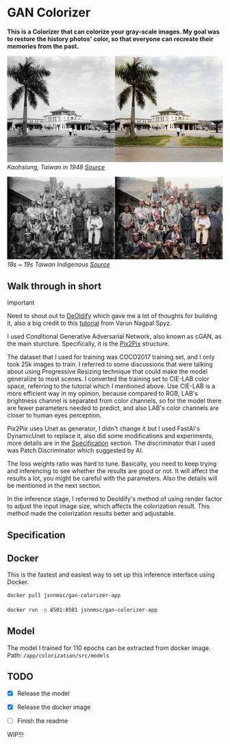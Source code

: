 # GAN Colorizer

**This is a Colorizer that can colorize your gray-scale images. My goal was to restore the history photos' color, so that everyone can recreate their memories from the past.**

![Kaohsiung, Taiwan in 1948](Kaohsiung%20Taiwan%20in%201948.jpg)
*Kaohsiung, Taiwan in 1948 [Source](https://www.facebook.com/photo.php?fbid=10151512843949531&id=124164094530&set=a.10151549550209531)*

![18s ~ 19s Taiwan Indigenous](/18s%20~%2019s%20Taiwan%20Indigenous.jpg)
*18s ~ 19s Taiwan Indigenous [Source](https://www.reddit.com/r/TheWayWeWere/comments/192diuh/taiwan_late_1800s_and_early_1900s_by_ryuzo_torii/)*

## Walk through in short
> [!IMPORTANT]
> Need to shout out to [DeOldify](https://github.com/jantic/DeOldify) which gave me a lot of thoughts for building it, also a big credit to this [tutorial](https://www.kaggle.com/code/varunnagpalspyz/pix2pix-is-all-you-need) from Varun Nagpal Spyz.

I used Conditional Generative Adversarial Network, also known as cGAN, as the main sturcture. Specifically, it is the [Pix2Pix](https://github.com/phillipi/pix2pix) structure.

The dataset that I used for training was COCO2017 training set, and I only took 25k images to train. I referred to some discussions that were talking about using Progressive Resizing technique that could make the model generalize to most scenes. 
I converted the training set to CIE-LAB color space, referring to the tutorial which I mentioned above. Use CIE-LAB is a more efficient way in my opinion, because compared to RGB, LAB's brightness channel is separated from color channels, so for the model there are fewer parameters needed to predict, and also LAB's color channels are closer to human eyes perception.

Pix2Pix uses Unet as generator, I didn't change it but I used FastAI's DynamicUnet to replace it, also did some modifications and experiments, more details are in the [Specification](#specification) section. The discriminator that I used was Patch Discriminator which suggested by AI.

The loss weights ratio was hard to tune. Basically, you need to keep trying and inferencing to see whether the results are good or not. It will affect the results a lot, you might be careful with the parameters. Also the details will be mentioned in the next section.

In the inference stage, I referred to Deoldify's method of using render factor to adjust the input image size, which affects the colorization result. This method made the colorization results better and adjustable.

## Specification

## Docker

This is the fastest and easiest way to set up this inference interface using Docker.
```bash
docker pull jsnnmsc/gan-colorizer-app

docker run -p 8501:8501 jsnnmsc/gan-colorizer-app
```

## Model

The model I trained for 110 epochs can be extracted from docker image. 
Path: ```/app/colorization/src/models```

## TODO

- [x] Release the model
- [x] Release the docker image
- [ ] Finish the readme
      

WIP!!!
